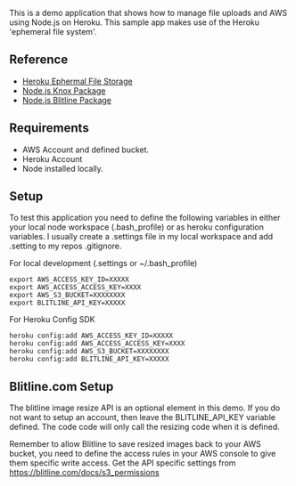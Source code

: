 This is a demo application that shows how to manage file uploads and AWS using Node.js on Heroku.
This sample app makes use of the Heroku 'ephemeral file system'.

## Reference
* [Heroku Ephermal File Storage](https://devcenter.heroku.com/articles/dynos#ephemeral-filesystem)
* [Node.js Knox Package](https://github.com/LearnBoost/knox)
* [Node.js Blitline Package](https://github.com/blitline-dev/blitline_node)

## Requirements

* AWS Account and defined bucket.
* Heroku Account
* Node installed locally.

## Setup
To test this application you need to define the following variables in either your 
local node workspace (.bash_profile) or as heroku configuration variables. I usually
create a .settings file in my local workspace and add .setting to my repos .gitignore.

For local development (.settings or ~/.bash_profile)

    export AWS_ACCESS_KEY_ID=XXXXX
    export AWS_ACCESS_ACCESS_KEY=XXXX
    export AWS_S3_BUCKET=XXXXXXXX
    export BLITLINE_API_KEY=XXXXX

For Heroku Config SDK

    heroku config:add AWS_ACCESS_KEY_ID=XXXXX
    heroku config:add AWS_ACCESS_ACCESS_KEY=XXXX
    heroku config:add AWS_S3_BUCKET=XXXXXXXX
    heroku config:add BLITLINE_API_KEY=XXXXX

## Blitline.com Setup
The blitline image resize API is an optional element in this demo. If you 
do not want to setup an account, then leave the BLITLINE_API_KEY variable 
defined. The code code will only call the resizing code when it is defined.

Remember to allow Blitline to save resized images back to your AWS bucket, you
need to define the access rules in your AWS console to give them specific write
access. Get the API specific settings from https://blitline.com/docs/s3_permissions

